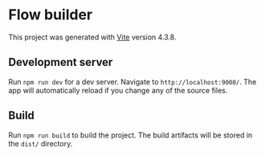 <!-- @format -->

# Flow builder

This project was generated with [Vite](https://vitejs.dev/) version 4.3.8.

## Development server

Run `npm run dev` for a dev server. Navigate to `http://localhost:9000/`. The app will automatically reload if you change any of the source files.

## Build

Run `npm run build` to build the project. The build artifacts will be stored in the `dist/` directory.
